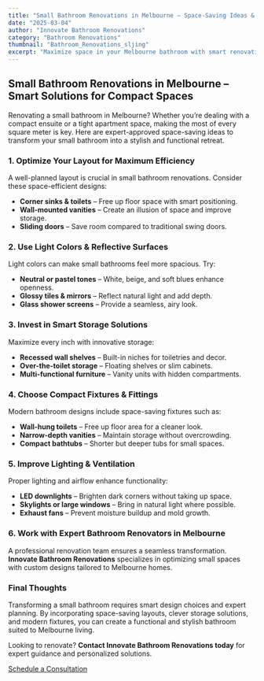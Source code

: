 ```yaml
---
title: "Small Bathroom Renovations in Melbourne – Space-Saving Ideas & Expert Tips"
date: "2025-03-04"
author: "Innovate Bathroom Renovations"
category: "Bathroom Renovations"
thumbnail: "Bathroom_Renovations_sljing"
excerpt: "Maximize space in your Melbourne bathroom with smart renovation ideas. Discover clever storage solutions, layout optimizations, and expert design tips for small bathrooms."
---
```


## Small Bathroom Renovations in Melbourne – Smart Solutions for Compact Spaces

Renovating a small bathroom in Melbourne? Whether you’re dealing with a compact ensuite or a tight apartment space, making the most of every square meter is key. Here are expert-approved space-saving ideas to transform your small bathroom into a stylish and functional retreat.

### 1. Optimize Your Layout for Maximum Efficiency
A well-planned layout is crucial in small bathroom renovations. Consider these space-efficient designs:

- **Corner sinks & toilets** – Free up floor space with smart positioning.
- **Wall-mounted vanities** – Create an illusion of space and improve storage.
- **Sliding doors** – Save room compared to traditional swing doors.

### 2. Use Light Colors & Reflective Surfaces
Light colors can make small bathrooms feel more spacious. Try:

- **Neutral or pastel tones** – White, beige, and soft blues enhance openness.
- **Glossy tiles & mirrors** – Reflect natural light and add depth.
- **Glass shower screens** – Provide a seamless, airy look.

### 3. Invest in Smart Storage Solutions
Maximize every inch with innovative storage:

- **Recessed wall shelves** – Built-in niches for toiletries and decor.
- **Over-the-toilet storage** – Floating shelves or slim cabinets.
- **Multi-functional furniture** – Vanity units with hidden compartments.

### 4. Choose Compact Fixtures & Fittings
Modern bathroom designs include space-saving fixtures such as:

- **Wall-hung toilets** – Free up floor area for a cleaner look.
- **Narrow-depth vanities** – Maintain storage without overcrowding.
- **Compact bathtubs** – Shorter but deeper tubs for small spaces.

### 5. Improve Lighting & Ventilation
Proper lighting and airflow enhance functionality:

- **LED downlights** – Brighten dark corners without taking up space.
- **Skylights or large windows** – Bring in natural light where possible.
- **Exhaust fans** – Prevent moisture buildup and mold growth.

### 6. Work with Expert Bathroom Renovators in Melbourne
A professional renovation team ensures a seamless transformation. **Innovate Bathroom Renovations** specializes in optimizing small spaces with custom designs tailored to Melbourne homes.

### Final Thoughts
Transforming a small bathroom requires smart design choices and expert planning. By incorporating space-saving layouts, clever storage solutions, and modern fixtures, you can create a functional and stylish bathroom suited to Melbourne living.

Looking to renovate? **Contact Innovate Bathroom Renovations today** for expert guidance and personalized solutions.

[Schedule a Consultation](/contact)

